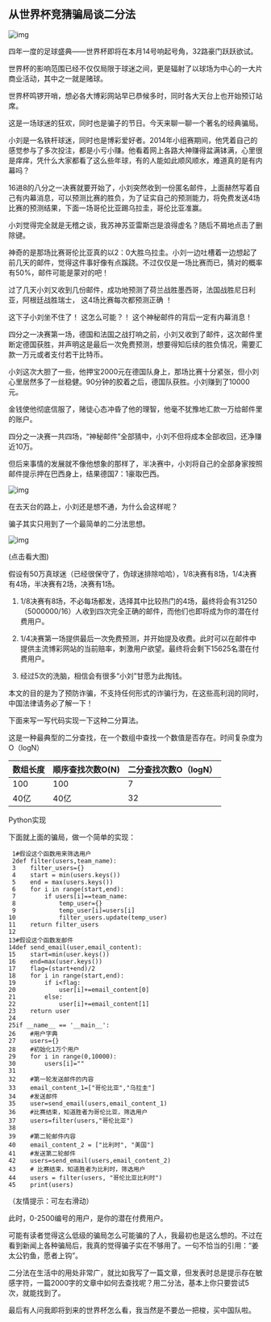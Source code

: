 ## 从世界杯竞猜骗局谈二分法

![img](https://mmbiz.qpic.cn/mmbiz/KyXfCrME6UI1I8zAKeeh6jWgxX0XD2qkvh4t6PpX8JAstcFDsaxZOv3ic3NCeicnhTLqhwm23ibN441SVfJrRrbuw/640?wx_fmt=other&tp=webp&wxfrom=5&wx_lazy=1&wx_co=1)





四年一度的足球盛典——世界杯即将在本月14号响起号角，32路豪门跃跃欲试。



世界杯的影响范围已经不仅仅局限于球迷之间，更是辐射了以球场为中心的一大片商业活动，其中之一就是赌球。



世界杯鸣锣开哨，想必各大博彩网站早已恭候多时，同时各大天台上也开始预订站席。



这是一场球迷的狂欢，同时也是骗子的节日。今天来聊一聊一个著名的经典骗局。



小刘是一名铁杆球迷，同时也是博彩爱好者。2014年小组赛期间，他凭着自己的感觉参与了多次投注，都是小亏小赚。他看着网上各路大神赚得盆满钵满，心里很是痒痒，凭什么大家都看了这么些年球，有的人能如此顺风顺水，难道真的是有内幕吗？



16进8的八分之一决赛就要开始了，小刘突然收到一份匿名邮件，上面赫然写着自己有内幕消息，可以预测比赛的胜负，为了证实自己的预测能力，将免费发送4场比赛的预测结果，下面一场哥伦比亚踢乌拉圭，哥伦比亚准赢。



小刘觉得完全就是无稽之谈，我苏神苏亚雷斯岂是浪得虚名？随后不屑地点击了删除键。



神奇的是那场比赛哥伦比亚真的以2：0大胜乌拉圭。小刘一边吐槽着一边想起了前几天的邮件，觉得这件事好像有点蹊跷。不过仅仅是一场比赛而已，猜对的概率有50%，邮件可能是蒙对的吧！



过了几天小刘又收到几份邮件，成功地预测了荷兰战胜墨西哥，法国战胜尼日利亚，阿根廷战胜瑞士， 这4场比赛每次都预测正确 ！



这下子小刘坐不住了！ 这怎么可能？！ 这个神秘邮件的背后一定有内幕消息！



四分之一决赛第一场，德国和法国之战打响之前，小刘又收到了邮件，这次邮件里断定德国获胜，并声明这是最后一次免费预测，想要得知后续的胜负情况，需要汇款一万元或者支付若干比特币。



小刘这次大胆了一些，他押宝2000元在德国队身上，那场比赛十分紧张，但小刘心里居然多了一丝稳健。90分钟的胶着之后，德国队获胜。小刘赚到了10000元。



金钱使他彻底信服了，赌徒心态冲昏了他的理智，他毫不犹豫地汇款一万给邮件里的账户。



四分之一决赛一共四场，“神秘邮件”全部猜中，小刘不但将成本全部收回，还净赚近10万。



但后来事情的发展就不像他想象的那样了，半决赛中，小刘将自己的全部身家按照邮件提示押在巴西身上，结果德国7：1豪取巴西。



![img](https://mmbiz.qpic.cn/mmbiz/KyXfCrME6UI1I8zAKeeh6jWgxX0XD2qk8nXm2lFICQoyNl0D8rnKqVdAb1uwCtSBsugnxrX2T0WvxmVJ3Wbyxw/640?wx_fmt=other&tp=webp&wxfrom=5&wx_lazy=1&wx_co=1)



在去天台的路上，小刘还是想不通，为什么会这样呢？



骗子其实只用到了一个最简单的二分法思想。



![img](https://mmbiz.qpic.cn/mmbiz_png/KyXfCrME6UI1I8zAKeeh6jWgxX0XD2qkdPSsg3QOhjw9TeALW1FdhicibwIlWFPT6tR9K61Oz8rZjta3nDa6oBqw/640?wx_fmt=png&tp=webp&wxfrom=5&wx_lazy=1&wx_co=1)

(点击看大图)



假设有50万真球迷（已经很保守了，伪球迷排除哈哈），1/8决赛有8场，1/4决赛有4场，半决赛有2场，决赛有1场。



1. 1/8决赛有8场，不必每场都发，选择其中比较热门的4场，最终将会有31250（5000000/16）人收到四次完全正确的邮件，而他们也即将成为你的潜在付费用户。

2. 1/4决赛第一场提供最后一次免费预测，并开始提及收费。此时可以在邮件中提供主流博彩网站的当前赔率，刺激用户欲望。最终将会剩下15625名潜在付费用户。

3. 经过5次的洗脑，相信会有很多“小刘”甘愿为此掏钱。



本文的目的是为了预防诈骗，不支持任何形式的诈骗行为，在这些高利润的同时，中国法律请务必了解一下！



下面来写一写代码实现一下这种二分算法。



这是一种最典型的二分查找，在一个数组中查找一个数值是否存在。时间复杂度为O（logN）



| 数组长度 | 顺序查找次数O(N) | 二分查找次数O（logN） |
| -------- | ---------------- | --------------------- |
| 100      | 100              | 7                     |
| 40亿     | 40亿             | 32                    |



Python实现



下面就上面的骗局，做一个简单的实现：

```
 1#假设这个函数用来筛选用户
 2def filter(users,team_name):
 3    filter_users={}
 4    start = min(users.keys())
 5    end = max(users.keys())
 6    for i in range(start,end):
 7        if users[i]==team_name:
 8            temp_user={}
 9            temp_user[i]=users[i]
10            filter_users.update(temp_user)
11    return filter_users
12
13#假设这个函数发邮件
14def send_email(user,email_content):
15    start=min(user.keys())
16    end=max(user.keys())
17    flag=(start+end)/2
18    for i in range(start,end):
19        if i<flag:
20            user[i]+=email_content[0]
21        else:
22            user[i]+=email_content[1]
23    return user
24
25if __name__ == '__main__':
26    #用户字典
27    users={}
28    #初始化1万个用户
29    for i in range(0,10000):
30        users[i]=""
31
32    #第一轮发送邮件的内容
33    email_content_1=["哥伦比亚","乌拉圭"]
34    #发送邮件
35    user=send_email(users,email_content_1)
36    #比赛结束，知道胜者为哥伦比亚，筛选用户
37    users=filter(users,"哥伦比亚")
38
39    #第二轮邮件内容
40    email_content_2 = ["比利时", "美国"]
41    #发送第二轮邮件
42    users=send_email(users,email_content_2)
43    # 比赛结束，知道胜者为比利时，筛选用户
44    users = filter(users, "哥伦比亚比利时")
45    print(users)
```

（友情提示：可左右滑动）

此时，0-2500编号的用户，是你的潜在付费用户。



可能有读者觉得这么低级的骗局怎么可能骗的了人，我最初也是这么想的。不过在看到新闻上各种骗局后，我真的觉得骗子实在不够用了。一句不恰当的引用：“姜太公钓鱼，愿者上钩”。



二分法在生活中的用处非常广，就比如我写了一篇文章，但发表时总是提示存在敏感字符，一篇2000字的文章中如何去查找呢？用二分法，基本上你只要尝试5次，就能找到了。



最后有人问我即将到来的世界杯怎么看，我当然是不要怂一把梭，买中国队啦。